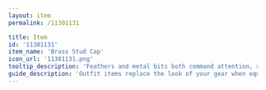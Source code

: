 ```yaml
---
layout: item
permalink: /11301131

title: Item
id: '11301131'
item_name: 'Brass Stud Cap'
icon_url: '11301131.png'
tooltip_description: 'Feathers and metal bits both command attention, so wearing this hat should get you plenty of looks!'
guide_description: 'Outfit items replace the look of your gear when equipped.'
---
```

